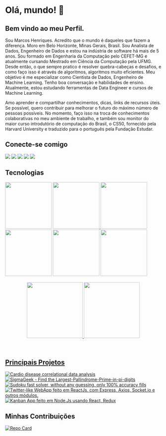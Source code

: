 <!---TODO 
Principais Tecnologias
Linguagens C, C++, Javascript, Java, Python, R
BI Microsoft PowerBI, Tableau
ETL/Data Pipelines SSIS/SSAS, Talend, Apache HOP, Apache HOP, Apache PySpark, ODI
Orchestration Kubernetes
Containers Docker
Cloud AWS, Azure, GCP
ProductivityTracking Azure DevOps, Trello
RPA Power Platform
*adicionar botão spotify está ouvindo agora https://github.com/akellbl4/spotify-badge
badges https://github.com/elidianaandrade/dio-lab-open-source/blob/main/utils/badges/badges.md
next level github readme profile generator https://www.youtube.com/watch?v=n6d4KHSKqGk&ab_channel=codeSTACKr
-->
<!DOCTYPE html>
<html>
<head>
</head>
<body>    
<div>
    <h1>Olá, mundo! 👋 </h1>
    <h2>Bem vindo ao meu Perfil.</h2>
    <p> Sou Marcos Henriques. Acredito que o mundo é daqueles que fazem a diferença. Moro em Belo Horizonte, Minas Gerais, Brasil. Sou Analista de Dados, Engenheiro de Dados e estou na indústria de software há mais de 5 anos. Sou formado em Engenharia da Computação pelo CEFET-MG e atualmente cursando Mestrado em Ciência da Computação pela UFMG. Desde então, o que sempre pratico é resolver quebra-cabeças e desafios, e como faço isso é através de algoritmos, algoritmos muito eficientes. Meu objetivo é me especializar como Cientista de Dados, Engenheiro de Machine Learning. Tenho boa conversação e habilidades de ensino. Atualmente, estou estudando ferramentas de Data Engineer e cursos de Machine Learning. 
    </p>
    <p>Amo aprender e compartilhar conhecimentos, dicas, links de recursos úteis. Se possível, quero contribuir para melhorar o futuro do máximo número de pessoas possíveis. No momento, faço isso na troca de conhecimentos colaborativas no meu ambiente de trabalho, e também sou monitor do maior curso introdutório de computação do Brasil, o CS50, fornecido pela Harvard University e traduzido para o português pela Fundação Estudar.
    </p>
</div>
<div>
   <h2>Conecte-se comigo</h2>
   <a href="https://www.linkedin.com/in/marcos-henriques-213ab774/" target="_blank"><img src="https://img.shields.io/badge/-LinkedIn-%230077B5?style=for-the-badge&logo=linkedin&logoColor=white" target="_blank"></a> 
   <a href="https://discord.com/users/342066994419597324" target="83Rfl#3843"><img src="https://img.shields.io/badge/Discord-7289DA?style=for-the-badge&logo=discord&logoColor=white" target="_blank"></a> 
   <a href = "mailto:marcostiagofh@gmail.com"><img src="https://img.shields.io/badge/-Gmail-%23333?style=for-the-badge&logo=gmail&logoColor=white" target="_blank"></a>
   <a href = "https://www.youtube.com/channel/UCd2t1-LkEXKxTP3i-vcoqDQ"><img src="https://img.shields.io/badge/YouTube-red?style=for-the-badge&logo=youtube&logoColor=white" target="_blank"></a>
   <a href = "https://open.spotify.com/user/21czsrx7yq24blpnkx2avuj3a"><img src="https://raw.githubusercontent.com/darksonic37/fix-spotify-icon/master/src/images/spotify_icon.ico" target="_blank"></a>

</div>
<div>     
    <h2>Tecnologias</h2>
    <a href="https://drive.google.com/file/d/1avaW-Yq6lcZ5iNydcu0LFX0gMiNIw01_/view?usp=sharing" target="_blank"><img  src="https://images.credly.com/images/00634f82-b07f-4bbd-a6bb-53de397fc3a6/twitter_thumb_201604_image.png" width=150px height=150px target="_blank"></a> 
    <a href="https://drive.google.com/file/d/1gh585TA4OG6azvEnWgE8joAHOJOgwBaK/view?usp=sharing" target="_blank"><img src="https://d1.awsstatic.com/training-and-certification/certification-badges/AWS-Certified-Solutions-Architect-Associate_badge.3419559c682629072f1eb968d59dea0741772c0f.png" height=150 width=150 target="_blank">  </a>    
    <a href="https://drive.google.com/file/d/1WTxhuYJxS86Ej8gu9H7CqhlX0OcTtZ5o/view?usp=sharing" target="_blank"><img src="https://www.googlecloudcommunity.com/gc/image/serverpage/image-id/52195i026166A8314559DC/image-dimensions/187x187?v=v2" height=150 width=150 target="_blank"></a>         
    <a href="https://drive.google.com/file/d/1avaW-Yq6lcZ5iNydcu0LFX0gMiNIw01_/view?usp=sharing" target="_blank"><img src="https://images.credly.com/images/be8fcaeb-c769-4858-b567-ffaaa73ce8cf/image.png" width=150px height=150px target="_blank"></a> 
    <a href="https://drive.google.com/file/d/1ckEwzKOBe9zj7hQMN1TthqC4wZaej7eA/view?usp=sharing" target="_blank"><img src="https://images.credly.com/images/619f60f8-4f63-4772-910e-dc31c6f2f7e8/twitter_thumb_201604_image.png" width=150px height=150px target="_blank"></a> 
     <a href="https://drive.google.com/file/d/1qWEqm7HSrI2vFz2UDny6OFmrNW7xMqc1/view?usp=sharing" target="_blank"><img src="https://hotmart.s3.amazonaws.com/product_pictures/300d9d01-21f8-4822-9534-1bef3d2a25e6/AZ500.png" width=150px height=150px target="_blank"></a> 
    
</div>   
<br>
<div align="center">
  <a href="https://github.com/marcostiagofh">
  <img height="180em" src="https://github-readme-stats.vercel.app/api?username=marcostiagofh&show_icons=true&theme=tokyonight&include_all_commits=true&count_private=true"/>
  <img height="180em" src="https://github-readme-stats.vercel.app/api/top-langs/?username=marcostiagofh&layout=compact&langs_count=7&theme=tokyonight"/>
</div>
<!---
<div style="display: inline_block"><br>    
  <img align="center" alt="marcostiagofh-Python" height="150" width="150" src="https://raw.githubusercontent.com/devicons/devicon/master/icons/python/python-original.svg">
  <img align="center" alt="marcostiagofh-PowerBI" height="150" width="150" src="https://e7.pngegg.com/pngimages/252/727/png-clipart-power-bi-business-intelligence-microsoft-analytics-microsoft-text-rectangle.png">
  <img align="center" alt="marcostiagofh-MySQL" height="150" width="150" src="https://cdn.jsdelivr.net/gh/devicons/devicon/icons/mysql/mysql-original-wordmark.svg">
  <img align="center" alt="marcostiagofh-MongoDB" height="150" width="150" src="https://www.pngall.com/wp-content/uploads/13/Mongodb-PNG-Image-HD.png">
  <img align="center" alt="marcostiagofh-cpp" height="150" width="150" src="https://raw.githubusercontent.com/isocpp/logos/master/cpp_logo.png">  
</div>    
-->
<br>
<br>

## Principais Projetos
[![Cardio disease correlational data analysis](https://github-readme-stats.vercel.app/api/pin/?username=marcostiagofh&repo=Cardio-data-analysis-pyspark&bg_color=000&border_color=30A3DC&show_icons=true&icon_color=30A3DC&title_color=E94D5F&text_color=FFF)](https://github.com/marcostiagofh/Cardio-data-analysis-pyspark)
[![SigmaGeek - Find the Largest-Pallindrome-Prime-in-pi-digits](https://github-readme-stats.vercel.app/api/pin/?username=marcostiagofh&repo=SigmaGeek--Largest-Pallindrome-Prime-in-pi-digits&bg_color=000&border_color=30A3DC&show_icons=true&icon_color=30A3DC&title_color=E94D5F&text_color=FFF)](https://github.com/marcostiagofh/SigmaGeek--Largest-Pallindrome-Prime-in-pi-digits)
[![Sudoku fast solver, without any guessing, only 100% accuracy fills](https://github-readme-stats.vercel.app/api/pin/?username=marcostiagofh&repo=sudoku-solver&bg_color=000&border_color=30A3DC&show_icons=true&icon_color=30A3DC&title_color=E94D5F&text_color=FFF)](https://github.com/marcostiagofh/sudoku-solver)
[![Twitter-like WebApp feito em ReactJs, com Express, Axios, Socket.io e outros módulos.](https://github-readme-stats.vercel.app/api/pin/?username=marcostiagofh&repo=GoTwitter-ReactJS&bg_color=000&border_color=30A3DC&show_icons=true&icon_color=30A3DC&title_color=E94D5F&text_color=FFF)](https://github.com/marcostiagofh/GoTwitter-ReactJS)
[![Kanban App feito em Node.Js usando React, Redux](https://github-readme-stats.vercel.app/api/pin/?username=marcostiagofh&repo=kanban-app-ReactJS&bg_color=000&border_color=30A3DC&show_icons=true&icon_color=30A3DC&title_color=E94D5F&text_color=FFF)](https://github.com/marcostiagofh/kanban-app-ReactJS)
    

## Minhas Contribuições
[![Repo Card](https://github-readme-stats.vercel.app/api/pin/?username=marcostiagofh&repo=dio-lab-open-source&bg_color=000&border_color=30A3DC&show_icons=true&icon_color=30A3DC&title_color=E94D5F&text_color=FFF)](https://github.com/marcostiagofh/dio-lab-open-source)
</body>
